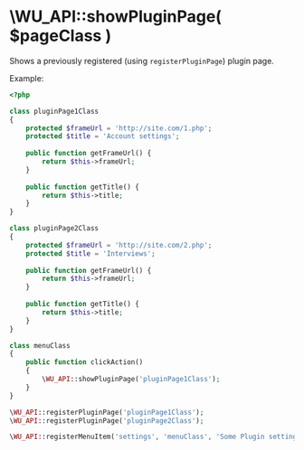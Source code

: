 \WU_API::showPluginPage( $pageClass )
===

Shows a previously registered (using `registerPluginPage`) plugin page.

Example:

```php
<?php

class pluginPage1Class
{
    protected $frameUrl = 'http://site.com/1.php';
	protected $title = 'Account settings';
	
	public function getFrameUrl() {
		return $this->frameUrl;
	}
	
	public function getTitle() {
		return $this->title;
	}
}

class pluginPage2Class
{
	protected $frameUrl = 'http://site.com/2.php';
	protected $title = 'Interviews';
	
	public function getFrameUrl() {
		return $this->frameUrl;
	}
	
	public function getTitle() {
		return $this->title;
	}
}

class menuClass
{
	public function clickAction()
	{
		\WU_API::showPluginPage('pluginPage1Class');
	}
}

\WU_API::registerPluginPage('pluginPage1Class');
\WU_API::registerPluginPage('pluginPage2Class');

\WU_API::registerMenuItem('settings', 'menuClass', 'Some Plugin settings');
```
